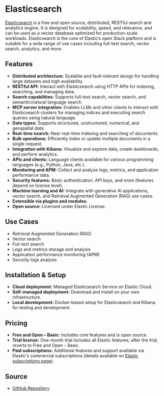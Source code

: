 # Elasticsearch

[Elasticsearch](https://github.com/elastic/elasticsearch) is a free and open source, distributed, RESTful search and analytics engine. It is designed for scalability, speed, and relevance, and can be used as a vector database optimized for production-scale workloads. Elasticsearch is the core of Elastic’s open Stack platform and is suitable for a wide range of use cases including full-text search, vector search, analytics, and more.

## Features

- **Distributed architecture:** Scalable and fault-tolerant design for handling large datasets and high availability.
- **RESTful API:** Interact with Elasticsearch using HTTP APIs for indexing, searching, and managing data.
- **Search capabilities:** Supports full-text search, vector search, and semantic/natural language search.
- **MCP server integration:** Enables LLMs and other clients to interact with Elasticsearch clusters for managing indices and executing search queries using natural language.
- **Data types:** Supports structured, unstructured, numerical, and geospatial data.
- **Real-time search:** Near real-time indexing and searching of documents.
- **Bulk operations:** Efficiently index or update multiple documents in a single request.
- **Integration with Kibana:** Visualize and explore data, create dashboards, and perform analytics.
- **APIs and clients:** Language clients available for various programming languages (e.g., Python, Java, etc.).
- **Monitoring and APM:** Collect and analyze logs, metrics, and application performance data.
- **Security features:** Basic authentication, API keys, and more (features depend on license level).
- **Machine learning and AI:** Integrate with generative AI applications, vector search, and Retrieval Augmented Generation (RAG) use cases.
- **Extensible via plugins and modules.**
- **Open source:** Licensed under Elastic License.

## Use Cases

- Retrieval Augmented Generation (RAG)
- Vector search
- Full-text search
- Logs and metrics storage and analysis
- Application performance monitoring (APM)
- Security logs analysis

## Installation & Setup

- **Cloud deployment:** Managed Elasticsearch Service on Elastic Cloud.
- **Self-managed deployment:** Download and install on your own infrastructure.
- **Local development:** Docker-based setup for Elasticsearch and Kibana for testing and development.

## Pricing

- **Free and Open – Basic:** Includes core features and is open source.
- **Trial license:** One-month trial includes all Elastic features; after the trial, reverts to Free and Open – Basic.
- **Paid subscriptions:** Additional features and support available via Elastic's commercial subscriptions (details available on [Elastic subscriptions page](https://www.elastic.co/subscriptions)).

## Source

- [GitHub Repository](https://github.com/elastic/elasticsearch)